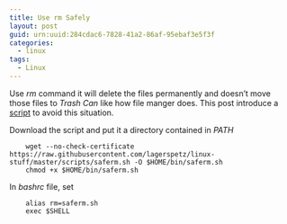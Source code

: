```yaml
---
title: Use rm Safely
layout: post
guid: urn:uuid:284cdac6-7828-41a2-86af-95ebaf3e5f3f
categories:
  - linux
tags:
  - Linux
---
```


Use *rm* command it will delete the files permanently and doesn’t move those files to *Trash Can* like how file manger does.
This post introduce a [script](https://github.com/lagerspetz/linux-stuff/blob/master/scripts/saferm.sh) to avoid this situation.

Download the script and put it a directory contained in *PATH*
```
    wget --no-check-certificate https://raw.githubusercontent.com/lagerspetz/linux-stuff/master/scripts/saferm.sh -O $HOME/bin/saferm.sh
    chmod +x $HOME/bin/saferm.sh
```
In *bashrc* file, set
```
    alias rm=saferm.sh
    exec $SHELL
```
